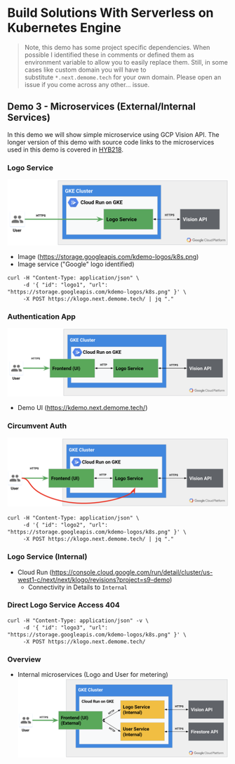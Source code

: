 # Build Solutions With Serverless on Kubernetes Engine

> Note, this demo has some project specific dependencies. When possible I identified these in comments or defined them as environment variable to allow you to easily replace them. Still, in some cases like custom domain you will have to substitute `*.next.demome.tech` for your own domain. Please open an issue if you come across any other... issue.


## Demo 3 - Microservices (External/Internal Services)

In this demo we will show simple microservice using GCP Vision API. The longer version of this demo with source code links to the microservices used in this demo is covered in [HYB218](../HYB218/README.md).

### Logo Service

![Microservice with Vision API on Cloud Run](img/ms-1.png "Microservice with Vision API on Cloud Run")

* Image (https://storage.googleapis.com/kdemo-logos/k8s.png)
* Image service ("Google" logo identified)

```shell
curl -H "Content-Type: application/json" \
     -d '{ "id": "logo1", "url": "https://storage.googleapis.com/kdemo-logos/k8s.png" }' \
     -X POST https://klogo.next.demome.tech/ | jq "."
```

### Authentication App

![Auth microservice fronting Logo Service](img/ms-2.png "Auth Microservice fronting Logo Service")
* Demo UI (https://kdemo.next.demome.tech/)


### Circumvent Auth

![Auth Microservice fronting Logo Service](img/ms-3.png "Auth Microservice fronting Logo Service")

```shell
curl -H "Content-Type: application/json" \
     -d '{ "id": "logo2", "url": "https://storage.googleapis.com/kdemo-logos/k8s.png" }' \
     -X POST https://klogo.next.demome.tech/ | jq "."
```

### Logo Service (Internal)

* Cloud Run (https://console.cloud.google.com/run/detail/cluster/us-west1-c/next/next/klogo/revisions?project=s9-demo)
  * Connectivity in Details to `Internal`

### Direct Logo Service Access 404

```shell
curl -H "Content-Type: application/json" -v \
     -d '{ "id": "logo3", "url": "https://storage.googleapis.com/kdemo-logos/k8s.png" }' \
     -X POST https://klogo.next.demome.tech/
```

### Overview

* Internal microservices (Logo and User for metering)
![Microservices on Cloud Run](img/ms-4.png "Microservices on Cloud Run")


